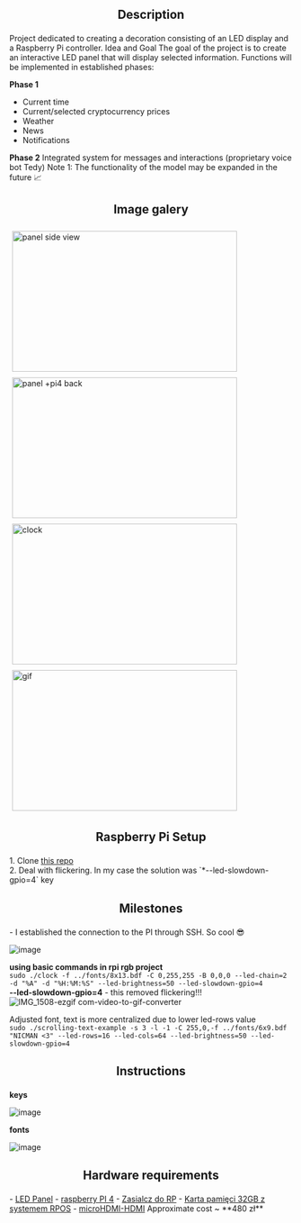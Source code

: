 <h2><p align="center">Description</p></h2>
Project dedicated to creating a decoration consisting of an LED display and a Raspberry Pi controller.
Idea and Goal
The goal of the project is to create an interactive LED panel that will display selected information. Functions will be implemented in established phases:

**Phase 1**  
- Current time
- Current/selected cryptocurrency prices
- Weather
- News
- Notifications
  
**Phase 2**
Integrated system for messages and interactions (proprietary voice bot Tedy)
Note 1: The functionality of the model may be expanded in the future 📈

<h2><p align="center">Image galery</p></h2>
<div style="display: flex; flex-wrap: wrap;">
  <div style="flex: 50%; padding: 5px; display: flex; flex-direction: column;">
    <img src="https://github.com/matiwan3/project-LEDisplay/assets/93386476/5c5e1d63-bb6f-4780-9bb9-5af7584c089d" alt="panel side view" width="400" height="250" style="margin-bottom: 10px;">
    <img src="https://github.com/matiwan3/project-LEDisplay/assets/93386476/0458aa65-46f6-47f7-bacf-c32e413755f2" alt="panel +pi4 back" width="400" height="250">
  </div>
  <div style="flex: 50%; padding: 5px; display: flex; flex-direction: column;">
    <img src="https://github.com/matiwan3/project-LEDisplay/assets/93386476/ff79d296-a831-4c57-b555-51f17f907510" alt="clock" width="400" height="250" style="margin-bottom: 10px;">
    <img src="https://github.com/matiwan3/project-LEDisplay/assets/93386476/22bd0bf1-431d-40c4-9679-f3cc0bcac850" alt="gif" width="400" height="250">
  </div>
</div>




<h2><p align="center">Raspberry Pi Setup</p></h2>
1. Clone <a href="https://github.com/hzeller/rpi-rgb-led-matrix">this repo</a>  <br>
2. Deal with flickering. In my case the solution was `*--led-slowdown-gpio=4` key

<h2><p align="center">Milestones</p></h2>
 - I established the connection to the PI through SSH. So cool 😎  
 
 ![image](https://github.com/matiwan3/project-LEDisplay/assets/93386476/c873e87d-01c4-4cea-a484-bb2d8c9139a1)  

**using basic commands in rpi rgb project**      
`sudo ./clock -f ../fonts/8x13.bdf -C 0,255,255 -B 0,0,0 --led-chain=2 -d "%A" -d "%H:%M:%S" --led-brightness=50 --led-slowdown-gpio=4`  
**--led-slowdown-gpio=4** - this removed flickering!!!  
![IMG_1508-ezgif com-video-to-gif-converter](https://github.com/matiwan3/project-LEDisplay/assets/93386476/202e521c-6ad4-4d83-9a6f-0cb619ddfbbb)
 
Adjusted font, text is more centralized due to lower led-rows value  
`sudo ./scrolling-text-example -s 3 -l -1 -C 255,0,-f ../fonts/6x9.bdf "NICMAN <3" --led-rows=16 --led-cols=64 --led-brightness=50 --led-slowdown-gpio=4`  

<h2><p align="center">Instructions</p></h2>  

**keys**  

![image](https://github.com/matiwan3/project-LEDisplay/assets/93386476/a9b0d757-2281-4dc0-abc1-1071e8b09af9)  

**fonts**  

![image](https://github.com/matiwan3/project-LEDisplay/assets/93386476/7fc8c225-7be8-47ce-ac47-da213e736ed9)

<h2><p align="center">Hardware requirements</p></h2>
- <a href="https://elty.pl/pl/p/Panel-matrycowy-LED-RGB-6432/2988">LED Panel</a>
- <a href="https://botland.com.pl/moduly-i-zestawy-raspberry-pi-4b/14646-raspberry-pi-4-model-b-wifi-dualband-bluetooth-2gb-ram-15ghz-765756931175.html">raspberry PI 4</a>
- <a href="https://botland.com.pl/zasilacze-do-raspberry-pi-4b/14348-zasilacz-usb-c-51v-3a-do-raspberry-pi-4-oryginalny-czarny-644824914886.html">Zasialcz do RP</a>
- <a href ="https://botland.com.pl/karty-pamieci-raspberry-pi/14696-karta-pamieci-justpi-microsd-32gb-100mbs-klasa-10-system-raspberry-pi-os-5903351242493.html">Karta pamięci 32GB z systemem RPOS</a>
- <a href="https://botland.com.pl/przewody-i-zlacza-wideo/14729-przewod-microhdmi-hdmi-15m-lexton-lxhd77-5907760632098.html">microHDMI-HDMI</a>
Approximate cost ~ **480 zł**

